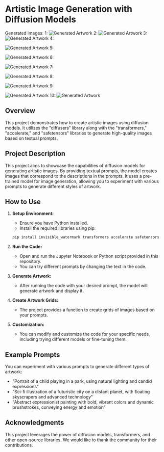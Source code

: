 # Artistic Image Generation with Diffusion Models
Generated Images:
1:
![Generated Artwork](artwork0.png)
2:
![Generated Artwork](artwork1.png)
3:
![Generated Artwork](artwork2.png)
4:

![Generated Artwork](artwork3.png)
5:

![Generated Artwork](artwork4.png)
6:

![Generated Artwork](artwork5.png)
7:

![Generated Artwork](artwork6.png)
8:

![Generated Artwork](artwork7.png)
9:

![Generated Artwork](artwork8.png)
10:
![Generated Artwork](artwork9.png)

## Overview

This project demonstrates how to create artistic images using diffusion models. It utilizes the "diffusers" library along with the "transformers," "accelerate," and "safetensors" libraries to generate high-quality images based on textual prompts.

## Project Description

This project aims to showcase the capabilities of diffusion models for generating artistic images. By providing textual prompts, the model creates images that correspond to the descriptions in the prompts. It uses a pre-trained model for image generation, allowing you to experiment with various prompts to generate different styles of artwork.

## How to Use

1. **Setup Environment:**
   - Ensure you have Python installed.
   - Install the required libraries using pip:

   ```bash
   pip install invisible_watermark transformers accelerate safetensors
   ```

2. **Run the Code:**
   - Open and run the Jupyter Notebook or Python script provided in this repository.
   - You can try different prompts by changing the text in the code.
   
3. **Generate Artwork:**
   - After running the code with your desired prompt, the model will generate artwork and display it.

4. **Create Artwork Grids:**
   - The project provides a function to create grids of images based on your prompts.

5. **Customization:**
   - You can modify and customize the code for your specific needs, including trying different models or fine-tuning them.

## Example Prompts

You can experiment with various prompts to generate different types of artwork:

- "Portrait of a child playing in a park, using natural lighting and candid expressions"
- "Sci-fi illustration of a futuristic city on a distant planet, with floating skyscrapers and advanced technology"
- "Abstract expressionist painting with bold, vibrant colors and dynamic brushstrokes, conveying energy and emotion"



## Acknowledgments

This project leverages the power of diffusion models, transformers, and other open-source libraries. We would like to thank the community for their contributions.

